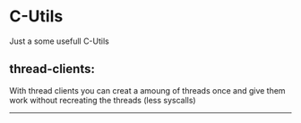 C-Utils
========

Just a some usefull C-Utils

thread-clients:
--- 
With thread clients you can creat a amoung of threads once
and give them work without recreating the threads (less syscalls)

---

